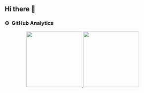 ## Hi there 👋

### ⚙️ &nbsp;GitHub Analytics

<p align="center">
  <a href="https://github.com/Kure2323">
    <img height="180em" src="https://github-readme-stats-eight-theta.vercel.app/api?username=Kure2323&show_icons=true&theme=jolly&include_all_commits=true&count_private=true"/>
  </a>
  <a href="https://github.com/Kure2323">
    <img height="180em" src="https://github-readme-stats-eight-theta.vercel.app/api/top-langs/?username=Kure2323&layout=compact&langs_count=8&theme=jolly"/>
  </a>
</p>

<!--
**Kure2323/Kure2323** is a ✨ _special_ ✨ repository because its `README.md` (this file) appears on your GitHub profile.

Here are some ideas to get you started:

- 🔭 I’m currently working on ...
- 🌱 I’m currently learning ...
- 👯 I’m looking to collaborate on ...
- 🤔 I’m looking for help with ...
- 💬 Ask me about ...
- 📫 How to reach me: ...
- 😄 Pronouns: ...
- ⚡ Fun fact: ...
-->
